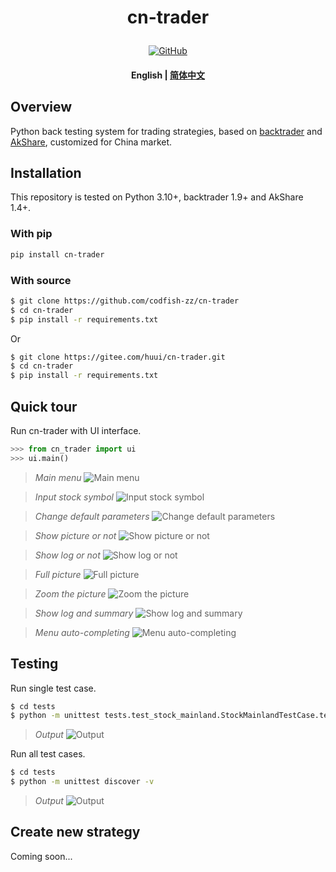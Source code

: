 <!---
# Copyright 2020-present, BigFish (huui1998@163.com).
#
# Licensed under the Apache License, Version 2.0 (the "License");
# you may not use this file except in compliance with the License.
# You may obtain a copy of the License at
#
#     http://www.apache.org/licenses/LICENSE-2.0
#
# Unless required by applicable law or agreed to in writing, software
# distributed under the License is distributed on an "AS IS" BASIS,
# WITHOUT WARRANTIES OR CONDITIONS OF ANY KIND, either express or implied.
# See the License for the specific language governing permissions and
# limitations under the License.
-->

<h1 align="center">
    <p>cn-trader</p>
</h1>

<p align="center">
    <a href="https://gitee.com/huui/cn-trader/blob/master/LICENSE">
        <img alt="GitHub" src="https://gitee.com/huui/cn-trader/blob/master/static/license.svg?color=blue">
    </a>
</p>

<h4 align="center">
    <p>
        <b>English</b> |
        <a href="https://gitee.com/huui/cn-trader/blob/master/README_zh-hans.md">简体中文</a>
</h4>

## Overview

Python back testing system for trading strategies, based on [backtrader](https://www.backtrader.com) and [AkShare](https://www.akshare.xyz), customized for China market.

## Installation

This repository is tested on Python 3.10+, backtrader 1.9+ and AkShare 1.4+.

### With pip

```bash
pip install cn-trader
```

### With source

```bash
$ git clone https://github.com/codfish-zz/cn-trader
$ cd cn-trader
$ pip install -r requirements.txt
```

Or

```bash
$ git clone https://gitee.com/huui/cn-trader.git
$ cd cn-trader
$ pip install -r requirements.txt
```

## Quick tour

Run cn-trader with UI interface.

```python
>>> from cn_trader import ui
>>> ui.main()
```

> _Main menu_ ![Main menu](https://gitee.com/huui/cn-trader/blob/master/static/main_menu.png)

> _Input stock symbol_ ![Input stock symbol](https://gitee.com/huui/cn-trader/blob/master/static/input_stock_symbol.png)

> _Change default parameters_ ![Change default parameters](https://gitee.com/huui/cn-trader/blob/master/static/change_default_params.png)

> _Show picture or not_ ![Show picture or not](https://gitee.com/huui/cn-trader/blob/master/static/show_picture_or_not.png)

> _Show log or not_ ![Show log or not](https://gitee.com/huui/cn-trader/blob/master/static/show_log_or_not.png)

> _Full picture_ ![Full picture](https://gitee.com/huui/cn-trader/blob/master/static/plotting_full.png)

> _Zoom the picture_ ![Zoom the picture](https://gitee.com/huui/cn-trader/blob/master/static/plotting_section.png)

> _Show log and summary_ ![Show log and summary](https://gitee.com/huui/cn-trader/blob/master/static/show_output.png)

> _Menu auto-completing_ ![Menu auto-completing](https://gitee.com/huui/cn-trader/blob/master/static/menu_completing.png)

## Testing

Run single test case.

```bash
$ cd tests
$ python -m unittest tests.test_stock_mainland.StockMainlandTestCase.test_strategy_check_sma_cross
```

> _Output_ ![Output](https://gitee.com/huui/cn-trader/blob/master/static/unit_test_single.png)

Run all test cases.

```bash
$ cd tests
$ python -m unittest discover -v
```

> _Output_ ![Output](https://gitee.com/huui/cn-trader/blob/master/static/unit_test_all.png)

## Create new strategy

Coming soon...
